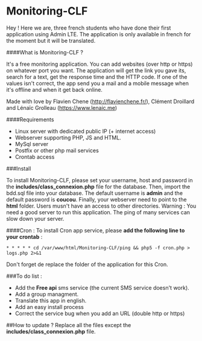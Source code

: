 # Monitoring-CLF

Hey ! Here we are, three french students who have done their first application using Admin LTE.
The application is only available in french for the moment but it will be translated.


####What is Monitoring-CLF ?

It's a free monitoring application.
You can add websites (over http or https) on whatever port you want. The application will get the link you gave its, search for a text, get the response time and the HTTP code. If one of the values isn't correct, the app send you a mail and a mobile message when it's offline and when it get back online.

Made with love by Flavien Chene (<http://flavienchene.fr/>), Clément Droillard and Lénaïc Grolleau (<https://www.lenaic.me>)

####Requirements
* Linux server with dedicated public IP (+ internet access)
* Webserver supporting PHP, JS and HTML.
* MySql server
* Postfix or other php mail services
* Crontab access

###Install

To install Monitoring-CLF, please set your username, host and password in the **includes/class_connexion.php** file for the database.
Then, import the bdd.sql file into your database.
The default username is **admin** and the default password is **coucou**.
Finally, your webserver need to point to the **html** folder. Users musn't have an access to other directories.
Warning : You need a good server to run this application. The ping of many services can slow down your server.

####Cron :
To install Cron app service, please **add the following line to your crontab** :

    * * * * * cd /var/www/html/Monitoring-CLF/ping && php5 -f cron.php > logs.php 2>&1

Don't forget de replace the folder of the application for this Cron.

###To do list :
* Add the **Free api** sms service (the current SMS service doesn't work).
* Add a group managment.
* Translate this app in english.
* Add an easy install process
* Correct the service bug when you add an URL (double http or https)


##How to update ?
Replace all the files except the **includes/class_connexion.php** file.
